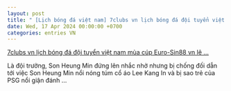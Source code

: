```yaml
---
layout: post
title: " [Lịch bóng đá việt nam] 7clubs vn lịch bóng đá đội tuyển việt nam mùa cúp Euro-Sin88 vn lê ..."
date: Wed, 17 Apr 2024 00:00:00 +0700
categories: entries VN
---
```

[7clubs vn lịch bóng đá đội tuyển việt nam mùa cúp Euro-Sin88 vn lê ...](https://sjc.com.vn/?cbAvllAO.doc)

Là đội trưởng, Son Heung Min đứng lên nhắc nhở nhưng bị chống đối dẫn tới việc Son Heung Min nổi nóng túm cổ áo Lee Kang In và bị sao trẻ của PSG nổi giận đánh ...

